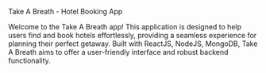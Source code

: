 Take A Breath - Hotel Booking App

Welcome to the Take A Breath app! This application is designed to help users find and book hotels effortlessly, providing a seamless experience for planning their perfect getaway. Built with ReactJS, NodeJS, MongoDB, Take A Breath aims to offer a user-friendly interface and robust backend functionality.
